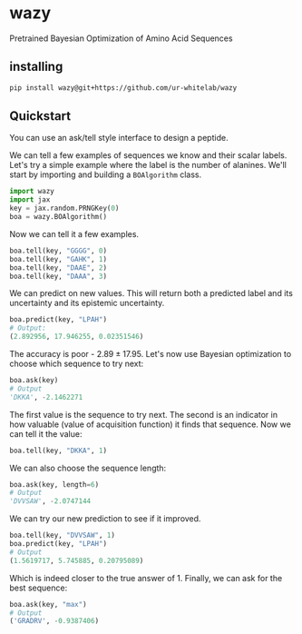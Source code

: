 # wazy

Pretrained Bayesian Optimization of Amino Acid Sequences

## installing

```bash
pip install wazy@git+https://github.com/ur-whitelab/wazy
```

## Quickstart
You can use an ask/tell style interface to design a peptide.

We can tell a few examples of sequences we know and their scalar labels. Let's try a simple example where the label is the number of alanines. We'll start by importing and building a `BOAlgorithm` class.

```py
import wazy
import jax
key = jax.random.PRNGKey(0)
boa = wazy.BOAlgorithm()
```

Now we can tell it a few examples.
```py
boa.tell(key, "GGGG", 0)
boa.tell(key, "GAHK", 1)
boa.tell(key, "DAAE", 2)
boa.tell(key, "DAAA", 3)
```

We can predict on new values. This will return both a predicted label and its uncertainty and its epistemic uncertainty.

```py
boa.predict(key, "LPAH")
# Output:
(2.892956, 17.946255, 0.02351546)
```
The accuracy is poor - $2.89\pm 17.95$. Let's now use Bayesian optimization to choose which sequence to try next:

```py
boa.ask(key)
# Output
'DKKA', -2.1462271
```
The first value is the sequence to try next. The second is an indicator in how valuable (value of acquisition function) it finds that sequence. Now we can tell it the value:

```py
boa.tell(key, "DKKA", 1)
```

We can also choose the sequence length:
```py
boa.ask(key, length=6)
# Output
'DVVSAW', -2.0747144
```

We can try our new prediction to see if it improved.

```py
boa.tell(key, "DVVSAW", 1)
boa.predict(key, "LPAH")
# Output
(1.5619717, 5.745885, 0.20795089)
```
Which is indeed closer to the true answer of 1. Finally, we can ask for the best sequence:

```py
boa.ask(key, "max")
# Output
('GRADRV', -0.9387406)
```
